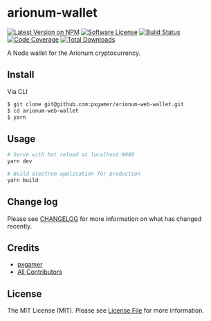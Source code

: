 # arionum-wallet

[![Latest Version on NPM][ico-version]][link-npm]
[![Software License][ico-license]](LICENSE.md)
[![Build Status][ico-travis]][link-travis]
[![Code Coverage][ico-code-quality]][link-code-quality]
[![Total Downloads][ico-downloads]][link-downloads]

A Node wallet for the Arionum cryptocurrency.

## Install

Via CLI

```bash
$ git clone git@github.com:pxgamer/arionum-web-wallet.git
$ cd arionum-web-wallet
$ yarn
```

## Usage

```bash
# Serve with hot reload at localhost:9080
yarn dev

# Build electron application for production
yarn build
```

## Change log

Please see [CHANGELOG](CHANGELOG.md) for more information on what has changed recently.

## Credits

- [pxgamer][link-author]
- [All Contributors][link-contributors]

## License

The MIT License (MIT). Please see [License File](LICENSE.md) for more information.

[ico-version]: https://img.shields.io/npm/v/arionum-web-wallet.svg?style=flat-square
[ico-license]: https://img.shields.io/badge/license-MIT-brightgreen.svg?style=flat-square
[ico-travis]: https://img.shields.io/travis/pxgamer/arionum-web-wallet/master.svg?style=flat-square
[ico-code-quality]: https://img.shields.io/codecov/c/github/pxgamer/arionum-web-wallet.svg?style=flat-square
[ico-downloads]: https://img.shields.io/npm/dt/arionum-web-wallet.svg?style=flat-square

[link-npm]: https://npmjs.com/package/arionum-web-wallet
[link-travis]: https://travis-ci.com/pxgamer/arionum-web-wallet
[link-code-quality]: https://codecov.io/gh/pxgamer/arionum-web-wallet
[link-downloads]: https://npmjs.com/package/arionum-web-wallet
[link-author]: https://github.com/pxgamer
[link-contributors]: ../../contributors
